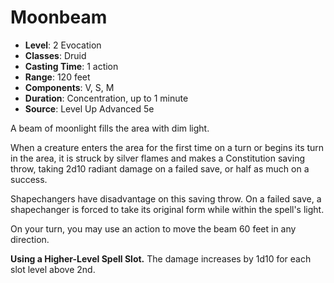 # Moonbeam

- **Level**: 2 Evocation
- **Classes**: Druid
- **Casting Time**: 1 action
- **Range**: 120 feet
- **Components**: V, S, M
- **Duration**: Concentration, up to 1 minute
- **Source**: Level Up Advanced 5e

A beam of moonlight fills the area with dim light.

When a creature enters the area for the first time on a turn or begins its turn in the area, it is struck by silver flames and makes a Constitution saving throw, taking 2d10 radiant damage on a failed save, or half as much on a success.

Shapechangers have disadvantage on this saving throw. On a failed save, a shapechanger is forced to take its original form while within the spell's light.

On your turn, you may use an action to move the beam 60 feet in any direction.

**Using a Higher-Level Spell Slot.** The damage increases by 1d10 for each slot level above 2nd.
